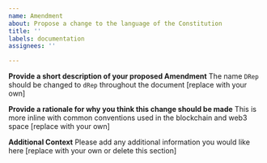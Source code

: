 ```yaml
---
name: Amendment
about: Propose a change to the language of the Constitution
title: ''
labels: documentation
assignees: ''

---
```


**Provide a short description of your proposed Amendment**
The name `DRep` should be changed to `dRep` throughout the document [replace with your own]

**Provide a rationale for why you think this change should be made**
This is more inline with common conventions used in the blockchain and web3 space [replace with your own]

**Additional Context**
Please add any additional information you would like here [replace with your own or delete this section]
